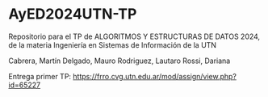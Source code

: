 # AyED2024UTN-TP
Repositorio para el TP de ALGORITMOS Y ESTRUCTURAS DE DATOS 2024, de la materia Ingeniería en Sistemas de Información de la UTN

Cabrera, Martín
Delgado, Mauro
Rodriguez, Lautaro
Rossi, Dariana

Entrega primer TP: https://frro.cvg.utn.edu.ar/mod/assign/view.php?id=65227
